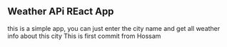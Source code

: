 ## Weather APi REact App
this is a simple app, you can just enter the city name and get all weather info about this city
This is  first commit from Hossam
